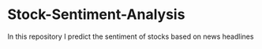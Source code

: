 # Stock-Sentiment-Analysis
In this repository I predict the sentiment of stocks based on news headlines 
